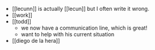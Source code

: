 - [[lecunn]] is actually [[lecun]] but I often write it wrong.
- [[work]]
- [[todd]]
  - we now have a communication line, which is great!
  - want to help with his current situation
- [[diego de la hera]]
